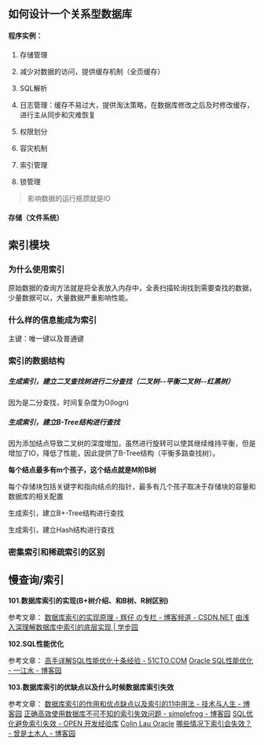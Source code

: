 ## 如何设计一个关系型数据库

#### 程序实例：

1. 存储管理

2. 减少对数据的访问，提供缓存机制（全页缓存）
3. SQL解析
4. 日志管理：缓存不易过大，提供淘汰策略，在数据库修改之后及时修改缓存，进行主从同步和灾难恢复
5. 权限划分
6. 容灾机制
7. 索引管理
8. 锁管理

> 影响数据的运行瓶颈就是IO

#### 存储（文件系统）



##  索引模块

### 为什么使用索引

原始数据的查询方法就是将全表放入内存中，全表扫描轮询找到需要查找的数据，少量数据可以，大量数据严重影响性能。



### 什么样的信息能成为索引

主键：唯一键以及普通键

### 索引的数据结构

##### 生成索引，建立二叉查找树进行二分查找（二叉树--平衡二叉树--红黑树）

因为是二分查找，时间复杂度为O(logn)

##### 生成索引，建立B-Tree结构进行查找

因为添加结点导致二叉树的深度增加，虽然进行旋转可以使其继续维持平衡，但是增加了IO，降低了性能，因此提供了B-Tree结构（平衡多路查找树）。

**每个结点最多有m个孩子，这个结点就是M阶B树**

每个存储块包括关键字和指向结点的指针，最多有几个孩子取决于存储块的容量和数据库的相关配置

生成索引，建立B+-Tree结构进行查找

生成索引，建立Hash结构进行查找

### 密集索引和稀疏索引的区别







## 慢查询/索引



**101.数据库索引的实现(B+树介绍、和B树、R树区别)**

参考文章：
[数据库索引的实现原理 - 辉仔 の专栏 - 博客频道 - CSDN.NET](https://link.zhihu.com/?target=http%3A//blog.csdn.net/kennyrose/article/details/7532032)
[由浅入深理解数据库中索引的底层实现 | 学步园](https://link.zhihu.com/?target=http%3A//www.xuebuyuan.com/2216918.html)

**102.SQL性能优化**

参考文章：
[高手详解SQL性能优化十条经验 - 51CTO.COM](https://link.zhihu.com/?target=http%3A//database.51cto.com/art/200904/118526.htm)
[Oracle SQL性能优化 - 一江水 - 博客园](https://link.zhihu.com/?target=http%3A//www.cnblogs.com/rootq/archive/2008/11/17/1334727.html)

**103.数据库索引的优缺点以及什么时候数据库索引失效**

参考文章：
[数据库索引的作用和优点缺点以及索引的11中用法 - 技术与人生 - 博客园](https://link.zhihu.com/?target=http%3A//www.cnblogs.com/mxmbk/articles/5226344.html)
[正确高效使用数据库不可不知的索引失效问题 - simplefrog - 博客园](https://link.zhihu.com/?target=http%3A//www.cnblogs.com/simplefrog/archive/2012/07/15/2592527.html)
[SQL优化避免索引失效 - OPEN 开发经验库](https://link.zhihu.com/?target=http%3A//www.open-open.com/lib/view/open1418476492792.html)
[Colin Lau Oracle](https://link.zhihu.com/?target=http%3A//blog.csdn.net/colin_liu2009/article/details/7301089)
[哪些情况下索引会失效？ - 曾是土木人 - 博客园](https://link.zhihu.com/?target=http%3A//www.cnblogs.com/hongfei/archive/2012/10/20/2732589.html)